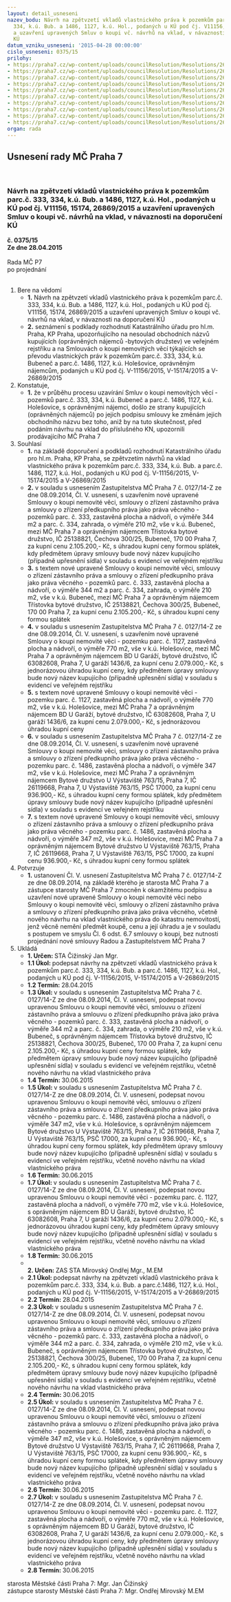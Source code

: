 ```yaml
---
layout: detail_usneseni
nazev_bodu: Návrh na zpětvzetí vkladů vlastnického práva k pozemkům parc.č.  333,
  334, k.ú. Bub. a 1486, 1127, k.ú. Hol., podaných u KÚ pod čj. V11156, 15174, 26869/2015
  a uzavření upravených Smluv o koupi vč. návrhů na vklad, v návaznosti na doporučení
  KÚ
datum_vzniku_usneseni: '2015-04-28 00:00:00'
cislo_usneseni: 0375/15
prilohy:
- https://praha7.cz/wp-content/uploads/councilResolution/Resolutions/26474/24-15-priloha_01_zpetvzeti3bd.doc
- https://praha7.cz/wp-content/uploads/councilResolution/Resolutions/26474/24-15-priloha_02_zpetvzeti3bd.pdf
- https://praha7.cz/wp-content/uploads/councilResolution/Resolutions/26474/24-15-priloha_03_zpetvzeti3bd.doc
- https://praha7.cz/wp-content/uploads/councilResolution/Resolutions/26474/24-15-priloha_04_zpetvzeti3bd.pdf
- https://praha7.cz/wp-content/uploads/councilResolution/Resolutions/26474/24-15-priloha_05_zpetvzeti3bd.doc
- https://praha7.cz/wp-content/uploads/councilResolution/Resolutions/26474/24-15-priloha_06_zpetvzeti3bd.doc
- https://praha7.cz/wp-content/uploads/councilResolution/Resolutions/26474/24-15-priloha_07_zpetvzeti3bd.doc
- https://praha7.cz/wp-content/uploads/councilResolution/Resolutions/26474/24-15-priloha_08_zpetvzeti3bd.pdf
- https://praha7.cz/wp-content/uploads/councilResolution/Resolutions/26474/24-15-priloha_09_zpetvzeti3bd.doc
- https://praha7.cz/wp-content/uploads/councilResolution/Resolutions/26474/24-15-priloha_10_zpetvzeti3bd.doc
organ: rada
---
```

<div id="ucUsn_pList" class="usn">
	<span><h2>Usnesení rady MČ Praha 7 </h2>
<br></span><div class="standBody">
<span><h3>Návrh na zpětvzetí vkladů vlastnického práva k pozemkům parc.č.  333, 334, k.ú. Bub. a 1486, 1127, k.ú. Hol., podaných u KÚ pod čj. V11156, 15174, 26869/2015 a uzavření upravených Smluv o koupi vč. návrhů na vklad, v návaznosti na doporučení KÚ</h3></span><div class="center">
		<strong>č. 0375/15</strong><br>
	</div>
<div class="center">
		<strong>Ze dne 28.04.2015</strong><br><br>
	</div>Rada MČ P7<br> po projednání<br><br><ol>
<li>Bere na vědomí<ul>
<li>
<strong>1.</strong> Návrh na zpětvzetí vkladů vlastnického práva k pozemkům parc.č.  333, 334, k.ú. Bub. a 1486, 1127, k.ú. Hol., podaných u KÚ pod čj. V11156, 15174, 26869/2015 a uzavření upravených Smluv o koupi vč. návrhů na vklad, v návaznosti na doporučení KÚ</li>
<li>
<strong>2.</strong> seznámení s podklady rozhodnutí Katastrálního úřadu pro hl.m. Praha, KP Praha, upozorňujícího na nesoulad obchodních názvů kupujících (oprávněných nájemců -bytových družstev) ve veřejném rejstříku a na Smlouvách o koupi nemovitých věcí týkajících se převodu vlastnických práv k pozemkům parc.č.  333, 334, k.ú. Bubeneč a parc.č. 1486, 1127, k.ú. Holešovice, oprávněným nájemcům, podaných u KÚ pod čj. V-11156/2015, V-15174/2015 a V-26869/2015    </li>
</ul>
</li>
<li>Konstatuje,<ul><li>
<strong>1.</strong> že v průběhu procesu uzavírání Smluv o koupi nemovitých věcí - pozemků parc.č.  333, 334, k.ú. Bubeneč a parc.č. 1486, 1127, k.ú. Holešovice, s oprávněnými nájemci, došlo ze strany kupujících (oprávněných nájemců) po jejich podpisu smlouvy ke změnám jejich obchodního názvu bez toho, aniž by na tuto skutečnost, před podáním návrhu na vklad do příslušného KN, upozornili prodávajícího MČ Praha 7  </li></ul>
</li>
<li>Souhlasí<ul>
<li>
<strong>1.</strong> na základě doporučení a podkladů rozhodnutí Katastrálního úřadu pro hl.m. Praha, KP Praha, se zpětvzetím návrhů na vklad vlastnického práva k pozemkům parc.č.  333, 334, k.ú. Bub. a parc.č. 1486, 1127, k.ú. Hol., podaných u KÚ pod čj. V-11156/2015, V-15174/2015 a V-26869/2015</li>
<li>
<strong>2.</strong> v souladu s usnesením Zastupitelstva MČ Praha 7 č. 0127/14-Z ze dne 08.09.2014, Čl. V. usnesení, s uzavřením nové upravené Smlouvy o koupi nemovité věci, smlouvy o zřízení zástavního práva a smlouvy o zřízení předkupního práva jako práva věcného - pozemků parc. č. 333, zastavěná plocha a nádvoří, o výměře 344 m2 a parc. č. 334, zahrada, o výměře 210 m2, vše v k.ú. Bubeneč,  mezi MČ Praha 7 a oprávněným nájemcem Třístovka bytové družstvo, IČ 25138821, Čechova 300/25, Bubeneč, 170 00 Praha 7, za kupní cenu 2.105.200,- Kč, s úhradou kupní ceny formou splátek, kdy předmětem úpravy smlouvy bude nový název kupujícího (případně upřesnění sídla) v souladu s evidencí ve veřejném rejstříku</li>
<li>
<strong>3.</strong> s textem nové upravené Smlouvy o koupi nemovité věci, smlouvy o zřízení zástavního práva a smlouvy o zřízení předkupního práva jako práva věcného - pozemků parc. č. 333, zastavěná plocha a nádvoří, o výměře 344 m2 a parc. č. 334, zahrada, o výměře 210 m2, vše v k.ú. Bubeneč, mezi MČ Praha 7 a oprávněným nájemcem Třístovka bytové družstvo, IČ 25138821, Čechova 300/25, Bubeneč, 170 00 Praha 7, za kupní cenu 2.105.200,- Kč, s úhradou kupní ceny formou splátek</li>
<li>
<strong>4.</strong> v souladu s usnesením Zastupitelstva MČ Praha 7 č. 0127/14-Z ze dne 08.09.2014, Čl. V. usnesení, s uzavřením nové upravené Smlouvy o koupi nemovité věci - pozemku parc. č. 1127, zastavěná plocha a nádvoří, o výměře 770 m2, vše v k.ú. Holešovice, mezi MČ Praha 7 a oprávněným nájemcem BD U Garáží, bytové družstvo, IČ 63082608, Praha 7, U garáží 1436/6, za kupní cenu 2.079.000,- Kč, s jednorázovou úhradou kupní ceny, kdy předmětem úpravy smlouvy bude nový název kupujícího (případně upřesnění sídla) v souladu s evidencí ve veřejném rejstříku</li>
<li>
<strong>5.</strong> s textem nové upravené Smlouvy o koupi nemovité věci - pozemku parc. č. 1127, zastavěná plocha a nádvoří, o výměře 770 m2, vše v k.ú. Holešovice, mezi MČ Praha 7 a oprávněným nájemcem BD U Garáží, bytové družstvo, IČ 63082608, Praha 7, U garáží 1436/6, za kupní cenu 2.079.000,- Kč, s jednorázovou úhradou kupní ceny</li>
<li>
<strong>6.</strong> v souladu s usnesením Zastupitelstva MČ Praha 7 č. 0127/14-Z ze dne 08.09.2014, Čl. V. usnesení, s uzavřením nové upravené Smlouvy o koupi nemovité věci, smlouvy o zřízení zástavního práva a smlouvy o zřízení předkupního práva jako práva věcného - pozemku parc. č. 1486, zastavěná plocha a nádvoří, o výměře 347 m2, vše v k.ú. Holešovice, mezi MČ Praha 7 a oprávněným nájemcem Bytové družstvo U Výstaviště 763/15, Praha 7, IČ 26119668, Praha 7, U Výstaviště 763/15, PSČ 17000, za kupní cenu 936.900,- Kč, s úhradou kupní ceny formou splátek, kdy předmětem úpravy smlouvy bude nový název kupujícího (případně upřesnění sídla) v souladu s evidencí ve veřejném rejstříku</li>
<li>
<strong>7.</strong> s textem nové upravené Smlouvy o koupi nemovité věci, smlouvy o zřízení zástavního práva a smlouvy o zřízení předkupního práva jako práva věcného - pozemku parc. č. 1486, zastavěná plocha a nádvoří, o výměře 347 m2, vše v k.ú. Holešovice, mezi MČ Praha 7 a oprávněným nájemcem Bytové družstvo U Výstaviště 763/15, Praha 7, IČ 26119668, Praha 7, U Výstaviště 763/15, PSČ 17000, za kupní cenu 936.900,- Kč, s úhradou kupní ceny formou splátek    </li>
</ul>
</li>
<li>Potvrzuje<ul><li>
<strong>1.</strong> ustanovení Čl. V. usnesení Zastupitelstva MČ Praha 7 č. 0127/14-Z ze dne 08.09.2014, na základě kterého je starosta MČ Praha 7 a zástupce starosty MČ Praha 7 zmocněn k okamžitému podpisu a uzavření nové upravené Smlouvy o koupi nemovité věci nebo Smlouvy o koupi nemovité věci, smlouvy o zřízení zástavního práva a smlouvy o zřízení předkupního práva jako práva věcného, včetně nového návrhu na vklad vlastnického práva do katastru nemovitostí, jenž věcně nemění předmět koupě, cenu a její úhradu a je v souladu s postupem ve smyslu Čl. 6 odst. 6.7 smlouvy o koupi, bez nutnosti projednání nové smlouvy Radou a Zastupitelstvem MČ Praha 7     </li></ul>
</li>
<li>Ukládá<ul>
<li>
<strong>1. Určen: </strong>STA Čižinský Jan Mgr.</li>
<li>
<strong>1.1 Úkol: </strong>podepsat návrhy na zpětvzetí vkladů vlastnického práva k pozemkům parc.č.  333, 334, k.ú. Bub. a parc.č. 1486, 1127, k.ú. Hol., podaných u KÚ pod čj. V-11156/2015, V-15174/2015 a V-26869/2015</li>
<li>
<strong>1.2 Termín: </strong>28.04.2015</li>
<li>
<strong>1.3 Úkol: </strong>v souladu s usnesením Zastupitelstva MČ Praha 7 č. 0127/14-Z ze dne 08.09.2014, Čl. V. usnesení, podepsat novou upravenou Smlouvu o koupi nemovité věci, smlouvu o zřízení zástavního práva a smlouvu o zřízení předkupního práva jako práva věcného - pozemků parc. č. 333, zastavěná plocha a nádvoří, o výměře 344 m2 a parc. č. 334, zahrada, o výměře 210 m2, vše v k.ú. Bubeneč,  s oprávněným nájemcem Třístovka bytové družstvo, IČ 25138821, Čechova 300/25, Bubeneč, 170 00 Praha 7, za kupní cenu 2.105.200,- Kč, s úhradou kupní ceny formou splátek, kdy předmětem úpravy smlouvy bude nový název kupujícího (případně upřesnění sídla) v souladu s evidencí ve veřejném rejstříku, včetně nového návrhu na vklad vlastnického práva </li>
<li>
<strong>1.4 Termín: </strong>30.06.2015</li>
<li>
<strong>1.5 Úkol: </strong>v souladu s usnesením Zastupitelstva MČ Praha 7 č. 0127/14-Z ze dne 08.09.2014, Čl. V. usnesení, podepsat novou upravenou Smlouvu o koupi nemovité věci, smlouvu o zřízení zástavního práva a smlouvu o zřízení předkupního práva jako práva věcného - pozemku parc. č. 1486, zastavěná plocha a nádvoří, o výměře 347 m2, vše v k.ú. Holešovice, s oprávněným nájemcem Bytové družstvo U Výstaviště 763/15, Praha 7, IČ 26119668, Praha 7, U Výstaviště 763/15, PSČ 17000, za kupní cenu 936.900,- Kč, s úhradou kupní ceny formou splátek, kdy předmětem úpravy smlouvy bude nový název kupujícího (případně upřesnění sídla) v souladu s evidencí ve veřejném rejstříku, včetně nového návrhu na vklad vlastnického práva </li>
<li>
<strong>1.6 Termín: </strong>30.06.2015</li>
<li>
<strong>1.7 Úkol: </strong>v souladu s usnesením Zastupitelstva MČ Praha 7 č. 0127/14-Z ze dne 08.09.2014, Čl. V. usnesení, podepsat novou upravenou Smlouvu o koupi nemovité věci - pozemku parc. č. 1127, zastavěná plocha a nádvoří, o výměře 770 m2, vše v k.ú. Holešovice, s oprávněným nájemcem BD U Garáží, bytové družstvo, IČ 63082608, Praha 7, U garáží 1436/6, za kupní cenu 2.079.000,- Kč, s jednorázovou úhradou kupní ceny, kdy předmětem úpravy smlouvy bude nový název kupujícího (případně upřesnění sídla) v souladu s evidencí ve veřejném rejstříku, včetně nového návrhu na vklad vlastnického práva </li>
<li>
<strong>1.8 Termín: </strong>30.06.2015</li>
<li>
<strong><br>2. Určen: </strong>ZAS STA Mirovský Ondřej Mgr., M.EM</li>
<li>
<strong>2.1 Úkol: </strong>podepsat návrhy na zpětvzetí vkladů vlastnického práva k pozemkům parc.č.  333, 334, k.ú. Bub. a parc.č.1486, 1127, k.ú. Hol., podaných u KÚ pod čj. V-11156/2015, V-15174/2015 a V-26869/2015</li>
<li>
<strong>2.2 Termín: </strong>28.04.2015</li>
<li>
<strong>2.3 Úkol: </strong>v souladu s usnesením Zastupitelstva MČ Praha 7 č. 0127/14-Z ze dne 08.09.2014, Čl. V. usnesení, podepsat novou upravenou Smlouvu o koupi nemovité věci, smlouvu o zřízení zástavního práva a smlouvu o zřízení předkupního práva jako práva věcného - pozemků parc. č. 333, zastavěná plocha a nádvoří, o výměře 344 m2 a parc. č. 334, zahrada, o výměře 210 m2, vše v k.ú. Bubeneč,  s oprávněným nájemcem Třístovka bytové družstvo, IČ 25138821, Čechova 300/25, Bubeneč, 170 00 Praha 7, za kupní cenu 2.105.200,- Kč, s úhradou kupní ceny formou splátek, kdy předmětem úpravy smlouvy bude nový název kupujícího (případně upřesnění sídla) v souladu s evidencí ve veřejném rejstříku, včetně nového návrhu na vklad vlastnického práva </li>
<li>
<strong>2.4 Termín: </strong>30.06.2015</li>
<li>
<strong>2.5 Úkol: </strong>v souladu s usnesením Zastupitelstva MČ Praha 7 č. 0127/14-Z ze dne 08.09.2014, Čl. V. usnesení, podepsat novou upravenou Smlouvu o koupi nemovité věci, smlouvu o zřízení zástavního práva a smlouvu o zřízení předkupního práva jako práva věcného - pozemku parc. č. 1486, zastavěná plocha a nádvoří, o výměře 347 m2, vše v k.ú. Holešovice, s oprávněným nájemcem Bytové družstvo U Výstaviště 763/15, Praha 7, IČ 26119668, Praha 7, U Výstaviště 763/15, PSČ 17000, za kupní cenu 936.900,- Kč, s úhradou kupní ceny formou splátek, kdy předmětem úpravy smlouvy bude nový název kupujícího (případně upřesnění sídla) v souladu s evidencí ve veřejném rejstříku, včetně nového návrhu na vklad vlastnického práva </li>
<li>
<strong>2.6 Termín: </strong>30.06.2015</li>
<li>
<strong>2.7 Úkol: </strong>v souladu s usnesením Zastupitelstva MČ Praha 7 č. 0127/14-Z ze dne 08.09.2014, Čl. V. usnesení, podepsat novou upravenou Smlouvu o koupi nemovité věci - pozemku parc. č. 1127, zastavěná plocha a nádvoří, o výměře 770 m2, vše v k.ú. Holešovice, s oprávněným nájemcem BD U Garáží, bytové družstvo, IČ 63082608, Praha 7, U garáží 1436/6, za kupní cenu 2.079.000,- Kč, s jednorázovou úhradou kupní ceny, kdy předmětem úpravy smlouvy bude nový název kupujícího (případně upřesnění sídla) v souladu s evidencí ve veřejném rejstříku, včetně nového návrhu na vklad vlastnického práva </li>
<li>
<strong>2.8 Termín: </strong>30.06.2015</li>
</ul>
</li>
</ol>starosta Městské části Praha 7: Mgr. Jan Čižinský<br>zástupce starosty Městské části Praha 7: Mgr. Ondřej Mirovský M.EM 
</div>
</div>